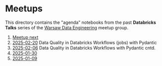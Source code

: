 # Meetups

This directory contains the "agenda" notebooks from the past **Databricks Talks** series of the [Warsaw Data Engineering](https://www.meetup.com/warsaw-data-engineering/) meetup group.

1. [Meetup next](./Meetup_next.ipynb)
1. [2025-02-20](./Meetup_2025_02_20.ipynb) Data Quality in Databricks Workflows (jobs) with Pydantic
1. [2025-02-06](./Meetup_2025_02_06.sql) Data Quality in Databricks Workflows with Pydantic cntd.
1. [2025-01-30](./Meetup_2025_01_30.sql)
1. [2025-01-09](./Meetup_2025_01_09.sql)
